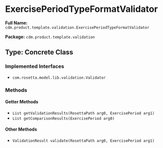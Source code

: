 # ExercisePeriodTypeFormatValidator

**Full Name:** `cdm.product.template.validation.ExercisePeriodTypeFormatValidator`

**Package:** `cdm.product.template.validation`

## Type: Concrete Class

### Implemented Interfaces

- `com.rosetta.model.lib.validation.Validator`

### Methods

#### Getter Methods

- `List getValidationResults(RosettaPath arg0, ExercisePeriod arg1)`
- `List getComparisonResults(ExercisePeriod arg0)`

#### Other Methods

- `ValidationResult validate(RosettaPath arg0, ExercisePeriod arg1)`


